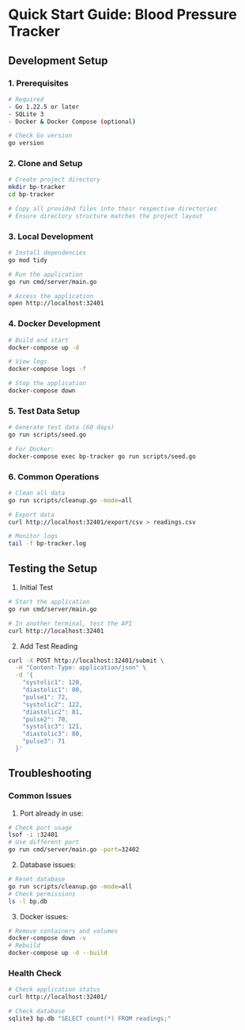 # Quick Start Guide: Blood Pressure Tracker

## Development Setup

### 1. Prerequisites
```bash
# Required
- Go 1.22.5 or later
- SQLite 3
- Docker & Docker Compose (optional)

# Check Go version
go version
```

### 2. Clone and Setup
```bash
# Create project directory
mkdir bp-tracker
cd bp-tracker

# Copy all provided files into their respective directories
# Ensure directory structure matches the project layout
```

### 3. Local Development
```bash
# Install dependencies
go mod tidy

# Run the application
go run cmd/server/main.go

# Access the application
open http://localhost:32401
```

### 4. Docker Development
```bash
# Build and start
docker-compose up -d

# View logs
docker-compose logs -f

# Stop the application
docker-compose down
```

### 5. Test Data Setup
```bash
# Generate test data (60 days)
go run scripts/seed.go

# For Docker:
docker-compose exec bp-tracker go run scripts/seed.go
```

### 6. Common Operations
```bash
# Clean all data
go run scripts/cleanup.go -mode=all

# Export data
curl http://localhost:32401/export/csv > readings.csv

# Monitor logs
tail -f bp-tracker.log
```

## Testing the Setup

1. Initial Test
```bash
# Start the application
go run cmd/server/main.go

# In another terminal, test the API
curl http://localhost:32401
```

2. Add Test Reading
```bash
curl -X POST http://localhost:32401/submit \
  -H "Content-Type: application/json" \
  -d '{
    "systolic1": 120,
    "diastolic1": 80,
    "pulse1": 72,
    "systolic2": 122,
    "diastolic2": 81,
    "pulse2": 70,
    "systolic3": 121,
    "diastolic3": 80,
    "pulse3": 71
  }'
```

## Troubleshooting

### Common Issues
1. Port already in use:
```bash
# Check port usage
lsof -i :32401
# Use different port
go run cmd/server/main.go -port=32402
```

2. Database issues:
```bash
# Reset database
go run scripts/cleanup.go -mode=all
# Check permissions
ls -l bp.db
```

3. Docker issues:
```bash
# Remove containers and volumes
docker-compose down -v
# Rebuild
docker-compose up -d --build
```

### Health Check
```bash
# Check application status
curl http://localhost:32401/

# Check database
sqlite3 bp.db "SELECT count(*) FROM readings;"
```
